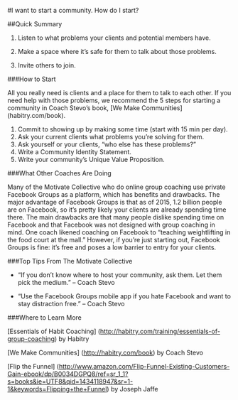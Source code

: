 
#I want to start a community. How do I start?

##Quick Summary

1. Listen to what problems your clients and potential members have.

2. Make a space where it’s safe for them to talk about those problems.

3. Invite others to join.

###How to Start

All you really need is clients and a place for them to talk to each other. If you need help with those problems, we recommend the 5 steps for starting a community in Coach Stevo’s book, [We Make Communities] (habitry.com/book). 

1. Commit to showing up by making some time (start with 15 min per day).
2. Ask your current clients what problems you’re solving for them.
3. Ask yourself or your clients, “who else has these problems?”
4. Write a Community Identity Statement.
5. Write your community’s Unique Value Proposition.

###What Other Coaches Are Doing

Many of the Motivate Collective who do online group coaching use private Facebook Groups as a platform, which has benefits and drawbacks. The major advantage of Facebook Groups is that as of 2015, 1.2 billion people are on Facebook, so it’s pretty likely your clients are already spending time there. The main drawbacks are that many people dislike spending time on Facebook and that Facebook was not designed with group coaching in mind. One coach likened coaching on Facebook to “teaching weightlifting in the food court at the mall.” However, if you’re just starting out, Facebook Groups is fine: it’s free and poses a low barrier to entry for your clients.

###Top Tips From The Motivate Collective

* “If you don’t know where to host your community, ask them. Let them pick the medium.” – Coach Stevo

*  “Use the Facebook Groups mobile app if you hate Facebook and want to stay distraction free.” – Coach Stevo

###Where to Learn More

[Essentials of Habit Coaching] (http://habitry.com/training/essentials-of-group-coaching) by Habitry

[We Make Communities] (http://habitry.com/book) by Coach Stevo 

[Flip the Funnel] (http://www.amazon.com/Flip-Funnel-Existing-Customers-Gain-ebook/dp/B0034DGPQ8/ref=sr_1_1?s=books&ie=UTF8&qid=1434118947&sr=1-1&keywords=Flipping+the+Funnel) by Joseph Jaffe
